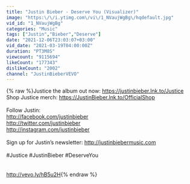 ```yaml
---
title: "Justin Bieber - Deserve You (Visualizer)"
image: "https:\/\/i.ytimg.com\/vi\/1_NVaujWgBg\/hqdefault.jpg"
vid_id: "1_NVaujWgBg"
categories: "Music"
tags: ["Justin","Bieber","Deserve"]
date: "2021-12-06T23:03:07+03:00"
vid_date: "2021-03-19T04:00:00Z"
duration: "PT3M8S"
viewcount: "9115694"
likeCount: "177343"
dislikeCount: "2002"
channel: "JustinBieberVEVO"
---
```

{% raw %}Justice the album out now: <a rel="nofollow" target="blank" href="https://justinbieber.lnk.to/Justice">https://justinbieber.lnk.to/Justice</a> <br />Shop Justice merch: <a rel="nofollow" target="blank" href="https://JustinBieber.lnk.to/OfficialShop">https://JustinBieber.lnk.to/OfficialShop</a> <br /><br />Follow Justin: <br /><a rel="nofollow" target="blank" href="http://facebook.com/justinbieber">http://facebook.com/justinbieber</a>  <br /><a rel="nofollow" target="blank" href="http://twitter.com/justinbieber">http://twitter.com/justinbieber</a> <br /><a rel="nofollow" target="blank" href="http://instagram.com/justinbieber">http://instagram.com/justinbieber</a> <br /><br />Sign up for Justin’s newsletter: <a rel="nofollow" target="blank" href="http://justinbiebermusic.com">http://justinbiebermusic.com</a> <br /><br />#Justice #JustinBieber #DeserveYou<br /><br /><br /><a rel="nofollow" target="blank" href="http://vevo.ly/hB5u2H">http://vevo.ly/hB5u2H</a>{% endraw %}
